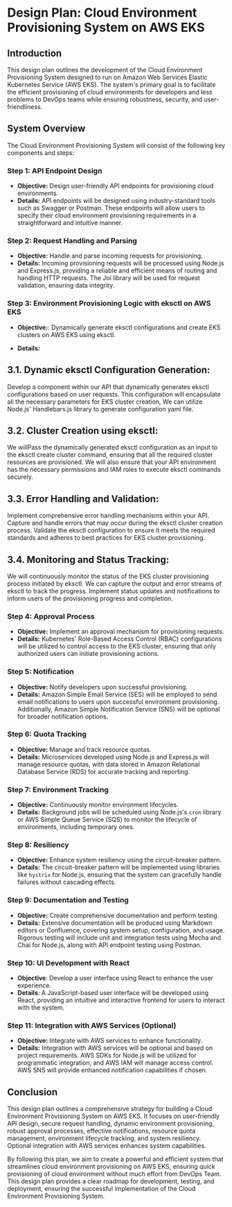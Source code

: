 # Design Plan: Cloud Environment Provisioning System on AWS EKS

## Introduction

This design plan outlines the development of the Cloud Environment Provisioning System designed to run on Amazon Web Services Elastic Kubernetes Service (AWS EKS). The system's primary goal is to facilitate the efficient provisioning of cloud environments for developers and less problems to DevOps teams while ensuring robustness, security, and user-friendliness.

## System Overview

The Cloud Environment Provisioning System will consist of the following key components and steps:

### Step 1: API Endpoint Design

- **Objective:** Design user-friendly API endpoints for provisioning cloud environments.
- **Details:** API endpoints will be designed using industry-standard tools such as Swagger or Postman. These endpoints will allow users to specify their cloud environment provisioning requirements in a straightforward and intuitive manner.

### Step 2: Request Handling and Parsing

- **Objective:** Handle and parse incoming requests for provisioning.
- **Details:** Incoming provisioning requests will be processed using Node.js and Express.js, providing a reliable and efficient means of routing and handling HTTP requests. The Joi library will be used for request validation, ensuring data integrity.

### Step 3: Environment Provisioning Logic with eksctl on AWS EKS

- **Objective:**: Dynamically generate eksctl configurations and create EKS clusters on AWS EKS using eksctl.

- **Details:**

## 3.1. Dynamic eksctl Configuration Generation:

Develop a component within our API that dynamically generates eksctl configurations based on user requests. This configuration will encapsulate all the necessary parameters for EKS cluster creation, We can utilize Node.js' Handlebars.js library to generate configuration yaml file.

## 3.2. Cluster Creation using eksctl:

We willPass the dynamically generated eksctl configuration as an input to the eksctl create cluster command, ensuring that all the required cluster resources are provisioned.
We will also ensure that your API environment has the necessary permissions and IAM roles to execute eksctl commands securely.

## 3.3. Error Handling and Validation:

Implement comprehensive error handling mechanisms within your API. Capture and handle errors that may occur during the eksctl cluster creation process.
Validate the eksctl configuration to ensure it meets the required standards and adheres to best practices for EKS cluster provisioning.

## 3.4. Monitoring and Status Tracking:

We will continuously monitor the status of the EKS cluster provisioning process initiated by eksctl. We can capture the output and error streams of eksctl to track the progress.
Implement status updates and notifications to inform users of the provisioning progress and completion.

### Step 4: Approval Process

- **Objective:** Implement an approval mechanism for provisioning requests.
- **Details:** Kubernetes' Role-Based Access Control (RBAC) configurations will be utilized to control access to the EKS cluster, ensuring that only authorized users can initiate provisioning actions.

### Step 5: Notification

- **Objective:** Notify developers upon successful provisioning.
- **Details:** Amazon Simple Email Service (SES) will be employed to send email notifications to users upon successful environment provisioning. Additionally, Amazon Simple Notification Service (SNS) will be optional for broader notification options.

### Step 6: Quota Tracking

- **Objective:** Manage and track resource quotas.
- **Details:** Microservices developed using Node.js and Express.js will manage resource quotas, with data stored in Amazon Relational Database Service (RDS) for accurate tracking and reporting.

### Step 7: Environment Tracking

- **Objective:** Continuously monitor environment lifecycles.
- **Details:** Background jobs will be scheduled using Node.js's `cron` library or AWS Simple Queue Service (SQS) to monitor the lifecycle of environments, including temporary ones.

### Step 8: Resiliency

- **Objective:** Enhance system resiliency using the circuit-breaker pattern.
- **Details:** The circuit-breaker pattern will be implemented using libraries like `hystrix` for Node.js, ensuring that the system can gracefully handle failures without cascading effects.

### Step 9: Documentation and Testing

- **Objective:** Create comprehensive documentation and perform testing.
- **Details:** Extensive documentation will be produced using Markdown editors or Confluence, covering system setup, configuration, and usage. Rigorous testing will include unit and integration tests using Mocha and Chai for Node.js, along with API endpoint testing using Postman.

### Step 10: UI Development with React
- **Objective**: Develop a user interface using React to enhance the user experience.
- **Details**: A JavaScript-based user interface will be developed using React, providing an intuitive and interactive frontend for users to interact with the system.

### Step 11: Integration with AWS Services (Optional)

- **Objective:** Integrate with AWS services to enhance functionality.
- **Details:** Integration with AWS services will be optional and based on project requirements. AWS SDKs for Node.js will be utilized for programmatic integration, and AWS IAM will manage access control. AWS SNS will provide enhanced notification capabilities if chosen.

## Conclusion

This design plan outlines a comprehensive strategy for building a Cloud Environment Provisioning System on AWS EKS. It focuses on user-friendly API design, secure request handling, dynamic environment provisioning, robust approval processes, effective notifications, resource quota management, environment lifecycle tracking, and system resiliency. Optional integration with AWS services enhances system capabilities.

By following this plan, we aim to create a powerful and efficient system that streamlines cloud environment provisioning on AWS EKS, ensuring quick provisioning of cloud environment without much effort from DevOps Team. This design plan provides a clear roadmap for development, testing, and deployment, ensuring the successful implementation of the Cloud Environment Provisioning System.
